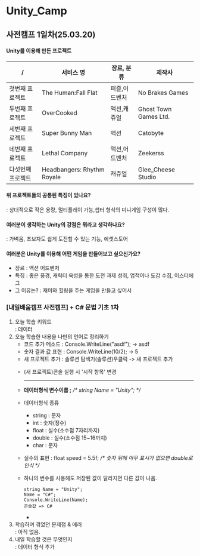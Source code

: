 # Unity_Camp

## 사전캠프 1일차(25.03.20)
#### Unity를 이용해 만든 프로젝트<br>
/ | 서비스 명 | 장르, 분류 | 제작사
-|-|-|-
첫번째 프로젝트 |The Human:Fall Flat| 퍼즐,어드벤처 |No Brakes Games|
두번째 프로젝트 |OverCooked|액션,캐쥬얼|Ghost Town Games Ltd.|
세번째 프로젝트 |Super Bunny Man |액션|Catobyte|
네번째 프로젝트 |Lethal Company |액션,어드벤처|Zeekerss|
다섯번째 프로젝트 |Headbangers: Rhythm Royale|캐쥬얼|Glee_Cheese Studio|
#### 위 프로젝트들의 공통된 특징이 있나요?<br>
: 상대적으로 작은 용량, 멀티플레이 가능,챕터 형식의 미니게임 구성이 많다. <br>
#### 여러분이 생각하는 Unity의 강점은 뭐라고 생각하나요?<br>
: 가벼움, 초보자도 쉽게 도전할 수 있는 기능, 에셋스토어 <br>
#### 여러분은 Unity를 이용해 어떤 게임을 만들어보고 싶으신가요?<br>
* 장르 : 액션 어드벤처<br>
* 특징 : 좋은 풍경, 캐릭터 육성을 통한 도전 과제 성취, 업적이나 도감 수집, 이스터에그 <br>
* 그 이유는? : 재미와 힐링을 주는 게임을 만들고 싶어서 <br>

### [내일배움캠프 사전캠프] + C# 문법 기초 1차
1. 오늘 학습 키워드<br>
: 데이터
2. 오늘 학습한 내용을 나만의 언어로 정리하기<br>
   * 코드 추가 메소드 : Console.WriteLine("asdf"); -> asdf
   * 숫자 결과 값 표현 : Console.WriteLine(10/2); -> 5
   * 새 프로젝트 추가 : 솔루션 탐색기(솔루션)우클릭 -> 새 프로젝트 추가
   - (새 프로젝트)콘솔 실행 시 '시작 항목' 변경
   
     -----------------------------------------------------------------------------------
   * **데이터형식 변수이름 ;** _/* string Name = "Unity"; */_
   * 데이터형식 종류
     + string : 문자
     + int : 숫자(정수)
     + float : 실수(소수점 7자리까지)
     + double : 실수(소수점 15~16까지)
     + char : 문자
   * 실수의 표현 : float speed = 5.5f; _/* 숫자 뒤에 아무 표시가 없으면 double로 인식 */_
   * 하나의 변수를 사용해도 저장된 값이 달라지면 다른 값이 나옴.<br>

         string Name = "Unity";
         Name = "C#";
         Console.WriteLine(Name);
         콘솔값 => C#
     * 
3. 학습하며 겪었던 문제점 & 에러<br>
: 아직 없음.
5. 내일 학습할 것은 무엇인지<br>
: 데이터 형식 추가
